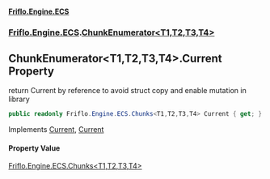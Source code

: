 #### [Friflo.Engine.ECS](index.md 'index')
### [Friflo.Engine.ECS](Friflo.Engine.ECS.md 'Friflo.Engine.ECS').[ChunkEnumerator&lt;T1,T2,T3,T4&gt;](ChunkEnumerator_T1,T2,T3,T4_.md 'Friflo.Engine.ECS.ChunkEnumerator<T1,T2,T3,T4>')

## ChunkEnumerator<T1,T2,T3,T4>.Current Property

return Current by reference to avoid struct copy and enable mutation in library

```csharp
public readonly Friflo.Engine.ECS.Chunks<T1,T2,T3,T4> Current { get; }
```

Implements [Current](https://docs.microsoft.com/en-us/dotnet/api/System.Collections.Generic.IEnumerator-1.Current 'System.Collections.Generic.IEnumerator`1.Current'), [Current](https://docs.microsoft.com/en-us/dotnet/api/System.Collections.IEnumerator.Current 'System.Collections.IEnumerator.Current')

#### Property Value
[Friflo.Engine.ECS.Chunks&lt;](Chunks_T1,T2,T3,T4_.md 'Friflo.Engine.ECS.Chunks<T1,T2,T3,T4>')[T1](ChunkEnumerator_T1,T2,T3,T4_.md#Friflo.Engine.ECS.ChunkEnumerator_T1,T2,T3,T4_.T1 'Friflo.Engine.ECS.ChunkEnumerator<T1,T2,T3,T4>.T1')[,](Chunks_T1,T2,T3,T4_.md 'Friflo.Engine.ECS.Chunks<T1,T2,T3,T4>')[T2](ChunkEnumerator_T1,T2,T3,T4_.md#Friflo.Engine.ECS.ChunkEnumerator_T1,T2,T3,T4_.T2 'Friflo.Engine.ECS.ChunkEnumerator<T1,T2,T3,T4>.T2')[,](Chunks_T1,T2,T3,T4_.md 'Friflo.Engine.ECS.Chunks<T1,T2,T3,T4>')[T3](ChunkEnumerator_T1,T2,T3,T4_.md#Friflo.Engine.ECS.ChunkEnumerator_T1,T2,T3,T4_.T3 'Friflo.Engine.ECS.ChunkEnumerator<T1,T2,T3,T4>.T3')[,](Chunks_T1,T2,T3,T4_.md 'Friflo.Engine.ECS.Chunks<T1,T2,T3,T4>')[T4](ChunkEnumerator_T1,T2,T3,T4_.md#Friflo.Engine.ECS.ChunkEnumerator_T1,T2,T3,T4_.T4 'Friflo.Engine.ECS.ChunkEnumerator<T1,T2,T3,T4>.T4')[&gt;](Chunks_T1,T2,T3,T4_.md 'Friflo.Engine.ECS.Chunks<T1,T2,T3,T4>')